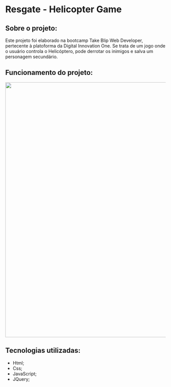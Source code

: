 # Resgate - Helicopter Game

## Sobre o projeto:

Este projeto foi elaborado na bootcamp Take Blip Web Developer, pertecente à platoforma da Digital Innovation One. Se trata de um jogo onde o usuário controla o Helicóptero, pode derrotar os inimigos e salva um personagem secundário.

## Funcionamento do projeto:

<p align="left">
  <img width="800px" src="assets/img/projetohelicopter.gif">
</p>

## Tecnologias utilizadas:
- Html;
- Css;
- JavaScript;
- JQuery;
